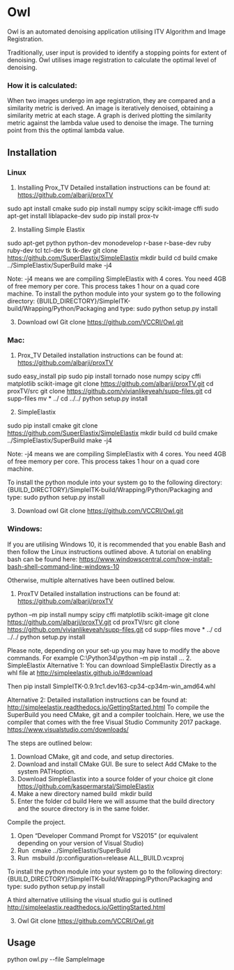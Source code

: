 # Owl
Owl is an automated denoising application utilising ITV Algorithm and Image Registration. 
 
Traditionally, user input is provided to identify a stopping points for extent of denoising. Owl utilises image registration to calculate the optimal level of denoising.  

### How it is calculated: 

When two images undergo im age registration, they are compared and a similarity metric is derived. An image is iteratively denoised, obtaining a similarity metric at each stage. A graph is derived plotting the similarity metric against the lambda value used to denoise the image. The turning point from this the optimal lambda value. 

## Installation 
### Linux 

1.	Installing Prox_TV 
Detailed installation instructions can be found at:  https://github.com/albarji/proxTV 

sudo apt install cmake 
sudo pip install numpy scipy scikit-image cffi 
sudo apt-get install liblapacke-dev
sudo pip install prox-tv	

2.	Installing Simple Elastix 

sudo apt-get python python-dev monodevelop r-base r-base-dev ruby ruby-dev tcl tcl-dev tk tk-dev
git clone https://github.com/SuperElastix/SimpleElastix
mkdir build
cd build
cmake ../SimpleElastix/SuperBuild
make -j4

Note: -j4 means we are compiling SimpleElastix with 4 cores. You need 4GB of free memory per core. This process takes 1 hour on a quad core machine. 
To install the python module into your system go to the following directory: 
{BUILD_DIRECTORY}/SimpleITK-build/Wrapping/Python/Packaging
and type: 
sudo python setup.py install

3.	Download owl 
Git clone https://github.com/VCCRI/Owl.git


### Mac:
1.	Prox_TV 
Detailed installation instructions can be found at:  https://github.com/albarji/proxTV 

sudo easy_install pip 
sudo pip install  tornado nose numpy scipy cffi matplotlib scikit-image 
git clone https://github.com/albarji/proxTV.git
cd proxTV/src 
git clone https://github.com/vivianlikeyeah/supp-files.git
cd supp-files
mv * ../ 
cd ../../
python setup.py install 

2.	SimpleElastix 

sudo pip install cmake 
git clone https://github.com/SuperElastix/SimpleElastix
mkdir build
cd build
cmake ../SimpleElastix/SuperBuild
make -j4

Note: -j4 means we are compiling SimpleElastix with 4 cores. You need 4GB of free memory per core. This process takes 1 hour on a quad core machine. 

To install the python module into your system go to the following directory: 
{BUILD_DIRECTORY}/SimpleITK-build/Wrapping/Python/Packaging
and type: 
sudo python setup.py install

3.	Download owl 
Git clone https://github.com/VCCRI/Owl.git

### Windows:

If you are utilising Windows 10, it is recommended that you enable Bash and then follow the Linux instructions outlined above. A tutorial on enabling bash can be found here: https://www.windowscentral.com/how-install-bash-shell-command-line-windows-10

Otherwise, multiple alternatives have been outlined below. 
1.	ProxTV 
Detailed installation instructions can be found at:  https://github.com/albarji/proxTV 

python –m pip install numpy scipy cffi matplotlib scikit-image 
git clone https://github.com/albarji/proxTV.git
cd proxTV/src 
git clone https://github.com/vivianlikeyeah/supp-files.git
cd supp-files
move * ../ 
cd ../../
python setup.py install

Please note, depending on your set-up you may have to modify the above commands.
For example C:\Python34\python –m pip install … 
2.	SimpleElastix
Alternative 1: 
You can download SimpleElastix Directly as a whl file at
http://simpleelastix.github.io/#download

Then 
pip install SimpleITK-0.9.1rc1.dev163-cp34-cp34m-win_amd64.whl  

Alternative 2:
Detailed installation instructions can be found at: http://simpleelastix.readthedocs.io/GettingStarted.html
To compile the SuperBuild you need CMake, git and a compiler toolchain. Here, we use the compiler that comes with the free Visual Studio Community 2017 package. https://www.visualstudio.com/downloads/

The steps are outlined below: 

1.	Download CMake, git and code, and setup directories.
2.	Download and install CMake GUI. Be sure to select Add CMake to the system PATHoption.
3.	Download SimpleElastix into a source folder of your choice 
git clone https://github.com/kaspermarstal/SimpleElastix
4.	Make a new directory named build 
mkdir build 
5.	Enter the folder 
cd build 
Here we will assume that the build directory and the source directory is in the same folder.

Compile the project.

1.	Open “Developer Command Prompt for VS2015” (or equivalent depending on your version of Visual Studio)
2.	Run 
cmake ../SimpleElastix/SuperBuild
3.	Run 
msbuild /p:configuration=release ALL_BUILD.vcxproj

To install the python module into your system go to the following directory: 
{BUILD_DIRECTORY}/SimpleITK-build/Wrapping/Python/Packaging
and type: 
sudo python setup.py install

A third alternative utilising the visual studio gui is outlined http://simpleelastix.readthedocs.io/GettingStarted.html


3.	Owl 
Git clone https://github.com/VCCRI/Owl.git


## Usage 

python owl.py --file SampleImage

